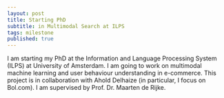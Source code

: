 ```yaml
---
layout: post
title: Starting PhD
subtitle: in Multimodal Search at ILPS
tags: milestone
published: true
---
```


I am starting my PhD at the Information and Language Processing System (ILPS) at University of Amsterdam. I am going to work on multimodal machine learning and user behaviour understanding in e-commerce. This project is in collaboration with Ahold Delhaize (in particular, I focus on Bol.com). I am supervised by Prof. Dr. Maarten de Rijke.
